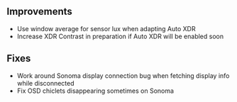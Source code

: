 ## Improvements

- Use window average for sensor lux when adapting Auto XDR
- Increase XDR Contrast in preparation if Auto XDR will be enabled soon

## Fixes

- Work around Sonoma display connection bug when fetching display info while disconnected
- Fix OSD chiclets disappearing sometimes on Sonoma
